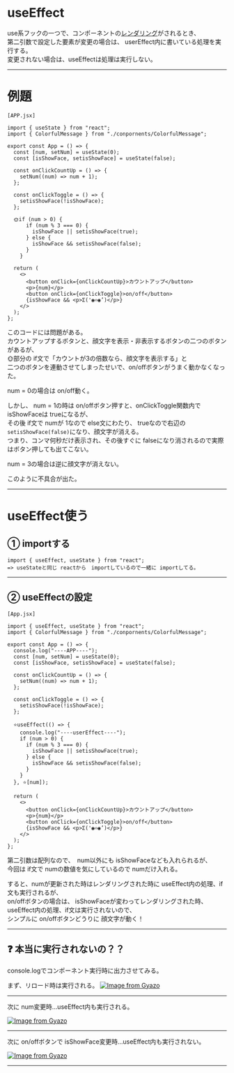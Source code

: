 # useEffect
use系フックの一つで、コンポーネントの[レンダリング](https://github.com/Tarara33/TIL/blob/main/React/React%20ver18/%E3%83%A1%E3%83%A2/%E3%83%AC%E3%83%B3%E3%83%80%E3%83%AA%E3%83%B3%E3%82%B0.md#%E3%82%B3%E3%83%B3%E3%83%9D%E3%83%BC%E3%83%8D%E3%83%B3%E3%83%88%E3%81%AE%E3%83%AC%E3%83%B3%E3%83%80%E3%83%AA%E3%83%B3%E3%82%B0)がされるとき、  
第二引数で設定した要素が変更の場合は、 userEffect内に書いている処理を実行する。  
変更されない場合は、useEffectは処理は実行しない。  
***

# 例題
~~~
[APP.jsx]

import { useState } from "react";
import { ColorfulMessage } from "./conpornents/ColorfulMessage";

export const App = () => {
  const [num, setNum] = useState(0);
  const [isShowFace, setisShowFace] = useState(false);

  const onClickCountUp = () => {
    setNum((num) => num + 1);
  };

  const onClickToggle = () => {
    setisShowFace(!isShowFace);
  };
  
  🌞if (num > 0) {
      if (num % 3 === 0) {
        isShowFace || setisShowFace(true);
      } else {
        isShowFace && setisShowFace(false);
      }
    }

  return (
    <>
      <button onClick={onClickCountUp}>カウントアップ</button>
      <p>{num}</p>
      <button onClick={onClickToggle}>on/off</button>
      {isShowFace && <p>Σ('◉⌓◉’)</p>}
    </>
  );
};
~~~
このコードには問題がある。  
カウントアップするボタンと、顔文字を表示・非表示するボタンの二つのボタンがあるが、  
🌞部分の if文で「カウントが3の倍数なら、顔文字を表示する」と  
二つのボタンを連動させてしまったせいで、on/offボタンがうまく動かなくなった。  

num = 0の場合は on/off動く。  

しかし、 num = 1の時は on/offボタン押すと、onClickToggle関数内で isShowFaceは trueになるが、  
その後 if文で numが 1なので else文にわたり、 trueなので右辺の `setisShowFace(false)`になり、顔文字が消える。  
つまり、コンマ何秒だけ表示され、その後すぐに falseになり消されるので実際はボタン押しても出てこない。  

num = 3の場合は逆に顔文字が消えない。  

このように不具合が出た。
***

# useEffect使う
## ① importする
~~~
import { useEffect, useState } from "react";
=> useStateと同じ reactから　importしているので一緒に importしてる。
~~~
***

## ② useEffectの設定
~~~
[App.jsx]

import { useEffect, useState } from "react";
import { ColorfulMessage } from "./conpornents/ColorfulMessage";

export const App = () => {
  console.log("----APP----");
  const [num, setNum] = useState(0);
  const [isShowFace, setisShowFace] = useState(false);

  const onClickCountUp = () => {
    setNum((num) => num + 1);
  };

  const onClickToggle = () => {
    setisShowFace(!isShowFace);
  };

  ⭐️useEffect(() => {
    console.log("----userEffect----");
    if (num > 0) {
      if (num % 3 === 0) {
        isShowFace || setisShowFace(true);
      } else {
        isShowFace && setisShowFace(false);
      }
    }
  }, ⭐️[num]);

  return (
    <>
      <button onClick={onClickCountUp}>カウントアップ</button>
      <p>{num}</p>
      <button onClick={onClickToggle}>on/off</button>
      {isShowFace && <p>Σ('◉⌓◉’)</p>}
    </>
  );
};
~~~
第二引数は配列なので、　num以外にも isShowFaceなども入れられるが、  
今回は if文で numの数値を気にしているので numだけ入れる。

すると、numが更新された時はレンダリングされた時に useEffect内の処理、if文も実行されるが、  
on/offボタンの場合は、 isShowFaceが変わってレンダリングされた時、useEffect内の処理、if文は実行されないので、  
シンプルに on/offボタンどうりに 顔文字が動く！
***

## ❓ 本当に実行されないの？？
console.logでコンポーネント実行時に出力させてみる。

まず、リロード時は実行される。
[![Image from Gyazo](https://i.gyazo.com/5a81c7b5d7a35d1f676f4767df86ac88.png)](https://gyazo.com/5a81c7b5d7a35d1f676f4767df86ac88)
***

次に num変更時...useEffect内も実行される。

[![Image from Gyazo](https://i.gyazo.com/76bdefeb2c570984f66a7e07575b8103.png)](https://gyazo.com/76bdefeb2c570984f66a7e07575b8103)
***

次に on/offボタンで isShowFace変更時...useEffect内も実行されない。

[![Image from Gyazo](https://i.gyazo.com/c50ab5cf3418b0b2920fc9fbb61607da.png)](https://gyazo.com/c50ab5cf3418b0b2920fc9fbb61607da)
***
